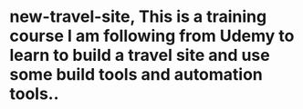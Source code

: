 # new-travel-site, This is a training course I am following from Udemy to learn to build a travel site and use some build tools and automation tools..
